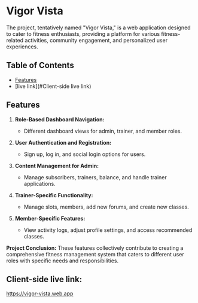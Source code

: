 # Vigor Vista

The project, tentatively named "Vigor Vista," is a web application designed to cater to fitness enthusiasts, providing a platform for various fitness-related activities, community engagement, and personalized user experiences.

## Table of Contents

- [Features](#features)
- [live link](#Client-side live link)

## Features

1. **Role-Based Dashboard Navigation:**

   - Different dashboard views for admin, trainer, and member roles.

2. **User Authentication and Registration:**

   - Sign up, log in, and social login options for users.

3. **Content Management for Admin:**

   - Manage subscribers, trainers, balance, and handle trainer applications.

4. **Trainer-Specific Functionality:**

   - Manage slots, members, add new forums, and create new classes.

5. **Member-Specific Features:**
   - View activity logs, adjust profile settings, and access recommended classes.

**Project Conclusion:** These features collectively contribute to creating a comprehensive fitness management system that caters to different user roles with specific needs and responsibilities.

## Client-side live link:

https://vigor-vista.web.app

```

```
